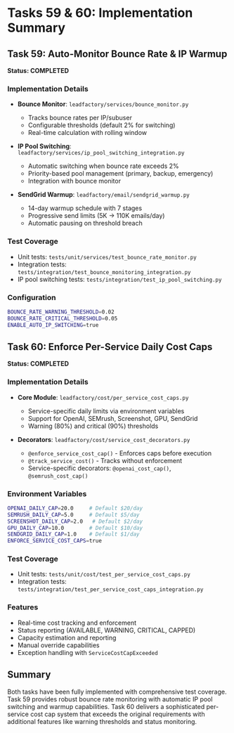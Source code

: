 # Tasks 59 & 60: Implementation Summary

## Task 59: Auto-Monitor Bounce Rate & IP Warmup
**Status: COMPLETED**

### Implementation Details
- **Bounce Monitor**: `leadfactory/services/bounce_monitor.py`
  - Tracks bounce rates per IP/subuser
  - Configurable thresholds (default 2% for switching)
  - Real-time calculation with rolling window

- **IP Pool Switching**: `leadfactory/services/ip_pool_switching_integration.py`
  - Automatic switching when bounce rate exceeds 2%
  - Priority-based pool management (primary, backup, emergency)
  - Integration with bounce monitor

- **SendGrid Warmup**: `leadfactory/email/sendgrid_warmup.py`
  - 14-day warmup schedule with 7 stages
  - Progressive send limits (5K → 110K emails/day)
  - Automatic pausing on threshold breach

### Test Coverage
- Unit tests: `tests/unit/services/test_bounce_rate_monitor.py`
- Integration tests: `tests/integration/test_bounce_monitoring_integration.py`
- IP pool switching tests: `tests/integration/test_ip_pool_switching.py`

### Configuration
```bash
BOUNCE_RATE_WARNING_THRESHOLD=0.02
BOUNCE_RATE_CRITICAL_THRESHOLD=0.05
ENABLE_AUTO_IP_SWITCHING=true
```

## Task 60: Enforce Per-Service Daily Cost Caps
**Status: COMPLETED**

### Implementation Details
- **Core Module**: `leadfactory/cost/per_service_cost_caps.py`
  - Service-specific daily limits via environment variables
  - Support for OpenAI, SEMrush, Screenshot, GPU, SendGrid
  - Warning (80%) and critical (90%) thresholds

- **Decorators**: `leadfactory/cost/service_cost_decorators.py`
  - `@enforce_service_cost_cap()` - Enforces caps before execution
  - `@track_service_cost()` - Tracks without enforcement
  - Service-specific decorators: `@openai_cost_cap()`, `@semrush_cost_cap()`

### Environment Variables
```bash
OPENAI_DAILY_CAP=20.0     # Default $20/day
SEMRUSH_DAILY_CAP=5.0     # Default $5/day
SCREENSHOT_DAILY_CAP=2.0   # Default $2/day
GPU_DAILY_CAP=10.0        # Default $10/day
SENDGRID_DAILY_CAP=1.0    # Default $1/day
ENFORCE_SERVICE_COST_CAPS=true
```

### Test Coverage
- Unit tests: `tests/unit/cost/test_per_service_cost_caps.py`
- Integration tests: `tests/integration/test_per_service_cost_caps_integration.py`

### Features
- Real-time cost tracking and enforcement
- Status reporting (AVAILABLE, WARNING, CRITICAL, CAPPED)
- Capacity estimation and reporting
- Manual override capabilities
- Exception handling with `ServiceCostCapExceeded`

## Summary
Both tasks have been fully implemented with comprehensive test coverage. Task 59 provides robust bounce rate monitoring with automatic IP pool switching and warmup capabilities. Task 60 delivers a sophisticated per-service cost cap system that exceeds the original requirements with additional features like warning thresholds and status monitoring.
